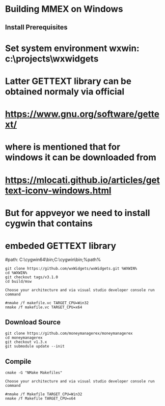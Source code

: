# Building MMEX on Windows

## Install Prerequisites
# Set system environment wxwin: c:\projects\wxwidgets

# Latter GETTEXT library can be obtained normaly via official
# https://www.gnu.org/software/gettext/
# where is mentioned that for windows it can be downloaded from
# https://mlocati.github.io/articles/gettext-iconv-windows.html

# But for appveyor we need to install cygwin that contains
# embeded GETTEXT library
#path: C:\cygwin64\bin;C:\cygwin\bin;%path%

	git clone https://github.com/wxWidgets/wxWidgets.git %WXWIN%
	cd %WXWIN%
	git checkout tags/v3.1.0
	cd build/msw

	Choose your architecture and via visual studio developer console run command

	#nmake /f makefile.vc TARGET_CPU=Win32
	nmake /f makefile.vc TARGET_CPU=x64

## Download Source
	git clone https://github.com/moneymanagerex/moneymanagerex
	cd moneymanagerex
	git checkout v1.3.x
	git submodule update --init
	
## Compile
	cmake -G "NMake Makefiles"

	Choose your architecture and via visual studio developer console run command

	#nmake /f Makefile TARGET_CPU=Win32
	nmake /f Makefile TARGET_CPU=x64
